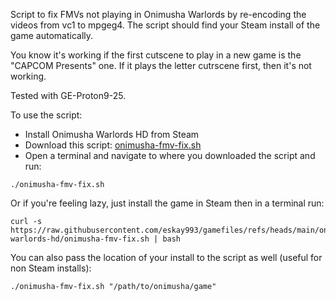 Script to fix FMVs not playing in Onimusha Warlords by re-encoding the
videos from vc1 to mpgeg4. The script should find your Steam install of
the game automatically.

You know it's working if the first cutscene to play in a new game is the
"CAPCOM Presents" one. If it plays the letter cutrscene first, then it's 
not working.

Tested with GE-Proton9-25.

To use the script:
- Install Onimusha Warlords HD from Steam
- Download this script: [onimusha-fmv-fix.sh](https://raw.githubusercontent.com/eskay993/gamefiles/refs/heads/main/onimusha-warlords-hd/onimusha-fmv-fix.sh)
- Open a terminal and navigate to where you downloaded the script and run:
```
./onimusha-fmv-fix.sh
```

Or if you're feeling lazy, just install the game in Steam then in a terminal run:

```
curl -s https://raw.githubusercontent.com/eskay993/gamefiles/refs/heads/main/onimusha-warlords-hd/onimusha-fmv-fix.sh | bash
```

You can also pass the location of your install to the script as well
(useful for non Steam installs):

```
./onimusha-fmv-fix.sh "/path/to/onimusha/game"
```